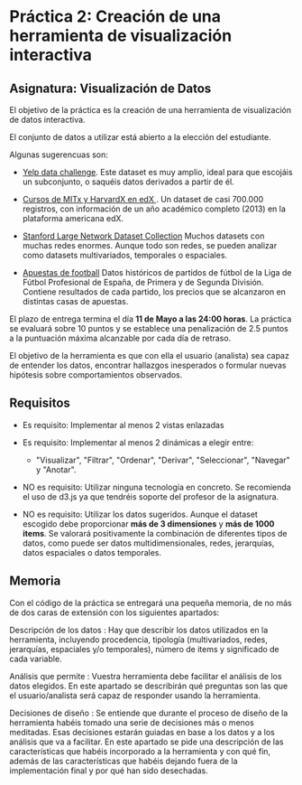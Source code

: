 # Práctica 2: Creación de una herramienta de visualización interactiva

## Asignatura: Visualización de Datos 

El objetivo de la práctica es la creación de una herramienta de
visualización de datos interactiva.

El conjunto de datos a utilizar está abierto a la elección del
estudiante.

Algunas sugerencuas son:

* [Yelp data challenge](http://www.yelp.com/dataset_challenge/). Este
dataset es muy amplio, ideal para que escojáis un subconjunto, o
saquéis datos derivados a partir de él.

* [ Cursos de MITx y HarvardX en edX ](http://harvardx.harvard.edu/dataset).
Un dataset de casi 700.000 registros, con información de un año
académico completo (2013) en la plataforma americana edX.

* [ Stanford Large Network Dataset Collection](http://snap.stanford.edu/data/index.html)
Muchos datasets con muchas redes enormes. Aunque todo son redes, se
pueden analizar como datasets multivariados, temporales o espaciales.

* [ Apuestas de football](http://football-data.co.uk/spainm.php) Datos
históricos de partidos de fútbol de la Liga de Fútbol Profesional de
España, de Primera y de Segunda División. Contiene resultados de cada
partido, los precios que se alcanzaron en distintas casas de
apuestas.

El plazo de entrega termina el día **11 de Mayo a las 24:00
horas**. La práctica se evaluará sobre 10 puntos y se establece una
penalización de 2.5 puntos a la puntuación máxima alcanzable por cada
día de retraso.

El objetivo de la herramienta es que con ella el usuario (analista)
sea capaz de entender los datos, encontrar hallazgos inesperados o
formular nuevas hipótesis sobre comportamientos observados.

## Requisitos 

* Es requisito: Implementar al menos 2 vistas enlazadas
* Es requisito: Implementar al menos 2 dinámicas a elegir entre: 
	* "Visualizar", "Filtrar", "Ordenar", "Derivar", "Seleccionar", "Navegar" y "Anotar". 

* NO es requisito: Utilizar ninguna tecnología en concreto. Se
  recomienda el uso de d3.js ya que tendréis soporte del profesor de la
  asignatura.
  
* NO es requisito: Utilizar los datos sugeridos. Aunque el dataset
  escogido debe proporcionar **más de 3 dimensiones** y **más de 1000
  items**. Se valorará positivamente la combinación de diferentes
  tipos de datos, como puede ser datos multidimensionales, redes,
  jerarquías, datos espaciales o datos temporales.

## Memoria

Con el código de la práctica se entregará una pequeña memoria, de no
más de dos caras de extensión con los siguientes apartados:

Descripción de los datos
:    Hay que describir los datos utilizados en la herramienta, incluyendo procedencia, tipología (multivariados, redes, jerarquías, espaciales y/o temporales), número de items y significado de cada variable.

Análisis que permite
:    Vuestra herramienta debe facilitar el análisis de los datos elegidos. En este apartado se describirán qué preguntas son las que el usuario/analista será capaz de responder usando la herramienta. 

Decisiones de diseño
:    Se entiende que durante el proceso de diseño de la herramienta habéis tomado una serie de decisiones más o menos meditadas. Esas decisiones estarán guiadas en base a los datos y a los análisis que va a facilitar. En este apartado se pide una descripción de las características que habéis incorporado a la herramienta y con qué fin, además de las características que habéis dejando fuera de la implementación final y por qué han sido desechadas.   
